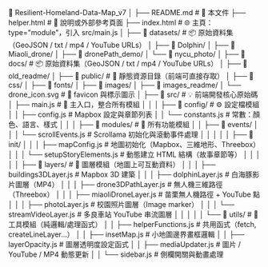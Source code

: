 📁 Resilient-Homeland-Data-Map_v7
│
├── README.md # 📘 本文件
├── helper.html # 📄 說明或外部參考頁面
├── index.html # 🌐 主頁：type="module"，引入 src/main.js
│
├── 📁 datasets/ # 📦 原始資料集（GeoJSON / txt / mp4 / YouTube URLs）
│ ├── 📁 Dolphin/
│ ├── 📁 Miaoli_drone/
│ ├── 📁 dronePath_demo/
│ └── 📁 nycu_photo/
│
├── 📁 docs/ # 📦 原始資料集（GeoJSON / txt / mp4 / YouTube URLs）
│ ├── 📁 old_readme/
│
├── 📁 public/ # 📁 靜態資源目錄（前端可直接存取）
│ ├── 📁 css/
│ ├── 📁 fonts/
│ ├── 📁 images/
│ ├── 📁 images_readme/
│ └── drone_icon.svg # 📌 favicon 與標示圖示
│
├── 📁 src/ # 💡 前端開發核心原始碼
│ ├── main.js # 🚀 主入口，整合所有模組
│ │
│ ├── 📁 config/ # ⚙️ 設定檔模組
│ │ ├── config.js # Mapbox 設定與章節列表
│ │ └── constants.js # 常數：顏色、語言、樣式
│ │
│ ├── 📁 modules/ # 🔧 所有功能模組
│ │ ├── 📁 events/
│ │ │ └── scrollEvents.js # Scrollama 初始化與滾動事件處理
│ │ │
│ │ ├── 📁 init/
│ │ │ ├── mapConfig.js # 地圖初始化（Mapbox、三維地形、Threebox）
│ │ │ └── setupStoryElements.js # 動態建立 HTML 結構（故事章節等）
│ │ │
│ │ ├── 📁 layers/ # 📍 圖層模組（地圖上可互動資料）
│ │ │ ├── buildings3DLayer.js # Mapbox 3D 建築
│ │ │ ├── dolphinLayer.js # 白海豚影片圖層（MP4）
│ │ │ ├── drone3DPathLayer.js # 無人機三維路徑（Threebox）
│ │ │ ├── miaoliDroneLayer.js # 苗栗無人機路徑 + YouTube 點
│ │ │ ├── photoLayer.js # 校園照片圖層（Image marker）
│ │ │ └── streamVideoLayer.js # 多良車站 YouTube 串流圖層
│ │ │
│ │ └── 📁 utils/ # 🧩 工具模組（純邏輯/處理函式）
│ │ ├── helperFunctions.js # 共用函式（fetch, createLineLayer...）
│ │ ├── insetMap.js # 小地圖邊界畫框邏輯
│ │ ├── layerOpacity.js # 圖層透明度設定函式
│ │ ├── mediaUpdater.js # 圖片 / YouTube / MP4 動態更新
│ │ └── sidebar.js # 側欄開關與動畫處理
